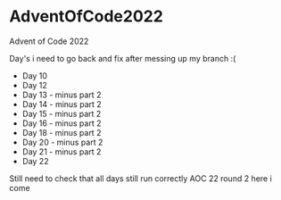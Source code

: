 # AdventOfCode2022
Advent of Code 2022

Day's i need to go back and fix after messing up my branch :( 
- Day 10 
- Day 12 
- Day 13 - minus part 2 
- Day 14 - minus part 2 
- Day 15 - minus part 2 
- Day 16 - minus part 2 
- Day 18 - minus part 2 
- Day 20 - minus part 2 
- Day 21 - minus part 2 
- Day 22

Still need to check that all days still run correctly AOC 22 round 2 here i come 